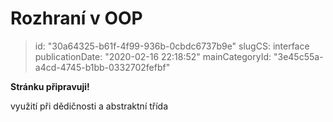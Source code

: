 Rozhraní v OOP
================================

> id: "30a64325-b61f-4f99-936b-0cbdc6737b9e"
> slugCS: interface
> publicationDate: "2020-02-16 22:18:52"
> mainCategoryId: "3e45c55a-a4cd-4745-b1bb-0332702fefbf"

**Stránku připravuji!**

využití při dědičnosti a abstraktní třída
